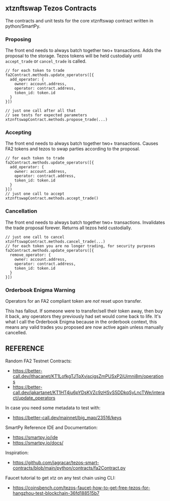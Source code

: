 ## xtznftswap Tezos Contracts

The contracts and unit tests for the core xtznftswap contract written in python/SmartPy.

### Proposing

The front end needs to always batch together two+ transactions.
Adds the proposal to the storage. Tezos tokens will be held custodialy until `accept_trade` or `cancel_trade` is called.

```
// for each token to trade
fa2Contract.methods.update_operators([{
  add_operator: {
    owner: account.address,
    operator: contract.address,
    token_id: token.id
  }
}])

// just one call after all that
// see tests for expected parameters
xtznftswapContract.methods.propose_trade(...)
```

### Accepting

The front end needs to always batch together two+ transactions.
Causes FA2 tokens and tezos to swap parties according to the proposal.

```
// for each token to trade
fa2Contract.methods.update_operators([{
  add_operator: {
    owner: account.address,
    operator: contract.address,
    token_id: token.id
  }
}])
// just one call to accept
xtznftswapContract.methods.accept_trade()
```

### Cancellation

The front end needs to always batch together two+ transactions.
Invalidates the trade proposal forever. Returns all tezos held custodially.

```
// just one call to cancel
xtznftswapContract.methods.cancel_trade(...)
// for each token you are no longer trading, for security purposes
fa2Contract.methods.update_operators([{
  remove_operator: {
    owner: account.address,
    operator: contract.address,
    token_id: token.id
  }
}])
```

### Orderbook Enigma Warning

Operators for an FA2 compliant token are *not* reset upon transfer.

This has fallout. If someone were to transfer/sell their token away, then buy it back, any operators they previously had set would come back to life. It's what I call the Orderbook Enigma because in the orderbook context, this means any valid trades you proposed are now active again unless manually cancelled.


## REFERENCE

Random FA2 Testnet Contracts:
* https://better-call.dev/ithacanet/KT1LofkgTJTpXvjscjgsZmPUSxP2iUimni8m/operations
* https://better-call.dev/jakartanet/KT1HT4ju6pYDsKVZc9zHSvS5DDkqSyLncTWe/interact/update_operators

In case you need some metadata to test with:
* https://better-call.dev/mainnet/big_map/23516/keys

SmartPy Reference IDE and Documentation:
* https://smartpy.io/ide
* https://smartpy.io/docs/

Inspiration:
* https://github.com/jagracar/tezos-smart-contracts/blob/main/python/contracts/fa2Contract.py

Faucet tutorial to get xtz on any test chain using CLI:
* https://coinsbench.com/tezos-faucet-how-to-get-free-tezos-for-hangzhou-test-blockchain-36fd188515b7
